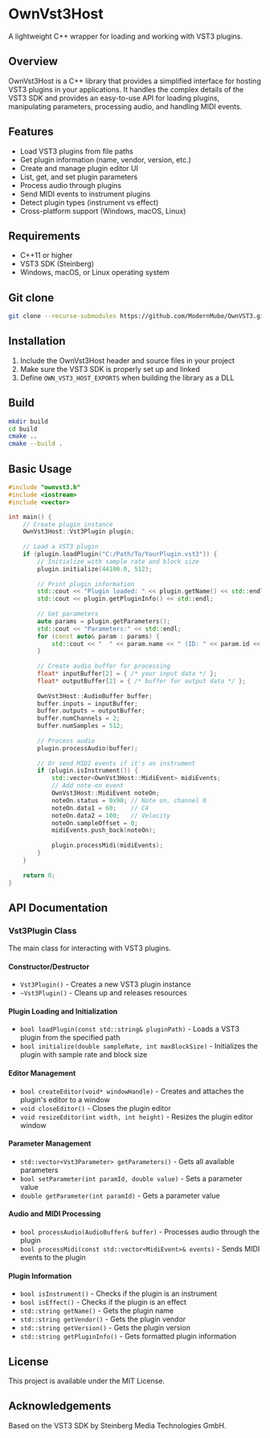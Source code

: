 # OwnVst3Host

A lightweight C++ wrapper for loading and working with VST3 plugins.

## Overview

OwnVst3Host is a C++ library that provides a simplified interface for hosting VST3 plugins in your applications. It handles the complex details of the VST3 SDK and provides an easy-to-use API for loading plugins, manipulating parameters, processing audio, and handling MIDI events.

## Features

- Load VST3 plugins from file paths
- Get plugin information (name, vendor, version, etc.)
- Create and manage plugin editor UI
- List, get, and set plugin parameters
- Process audio through plugins
- Send MIDI events to instrument plugins
- Detect plugin types (instrument vs effect)
- Cross-platform support (Windows, macOS, Linux)

## Requirements

- C++11 or higher
- VST3 SDK (Steinberg)
- Windows, macOS, or Linux operating system

## Git clone

```bash
git clone --recurse-submodules https://github.com/ModernMube/OwnVST3.git
```

## Installation

1. Include the OwnVst3Host header and source files in your project
2. Make sure the VST3 SDK is properly set up and linked
3. Define `OWN_VST3_HOST_EXPORTS` when building the library as a DLL

## Build

```bash
mkdir build
cd build
cmake ..
cmake --build .
```

## Basic Usage

```cpp
#include "ownvst3.h"
#include <iostream>
#include <vector>

int main() {
    // Create plugin instance
    OwnVst3Host::Vst3Plugin plugin;
    
    // Load a VST3 plugin
    if (plugin.loadPlugin("C:/Path/To/YourPlugin.vst3")) {
        // Initialize with sample rate and block size
        plugin.initialize(44100.0, 512);
        
        // Print plugin information
        std::cout << "Plugin loaded: " << plugin.getName() << std::endl;
        std::cout << plugin.getPluginInfo() << std::endl;
        
        // Get parameters
        auto params = plugin.getParameters();
        std::cout << "Parameters:" << std::endl;
        for (const auto& param : params) {
            std::cout << "  " << param.name << " (ID: " << param.id << ")" << std::endl;
        }
        
        // Create audio buffer for processing
        float* inputBuffer[2] = { /* your input data */ };
        float* outputBuffer[2] = { /* buffer for output data */ };
        
        OwnVst3Host::AudioBuffer buffer;
        buffer.inputs = inputBuffer;
        buffer.outputs = outputBuffer;
        buffer.numChannels = 2;
        buffer.numSamples = 512;
        
        // Process audio
        plugin.processAudio(buffer);
        
        // Or send MIDI events if it's an instrument
        if (plugin.isInstrument()) {
            std::vector<OwnVst3Host::MidiEvent> midiEvents;
            // Add note-on event
            OwnVst3Host::MidiEvent noteOn;
            noteOn.status = 0x90; // Note on, channel 0
            noteOn.data1 = 60;    // C4
            noteOn.data2 = 100;   // Velocity
            noteOn.sampleOffset = 0;
            midiEvents.push_back(noteOn);
            
            plugin.processMidi(midiEvents);
        }
    }
    
    return 0;
}
```

## API Documentation

### Vst3Plugin Class

The main class for interacting with VST3 plugins.

#### Constructor/Destructor
- `Vst3Plugin()` - Creates a new VST3 plugin instance
- `~Vst3Plugin()` - Cleans up and releases resources

#### Plugin Loading and Initialization
- `bool loadPlugin(const std::string& pluginPath)` - Loads a VST3 plugin from the specified path
- `bool initialize(double sampleRate, int maxBlockSize)` - Initializes the plugin with sample rate and block size

#### Editor Management
- `bool createEditor(void* windowHandle)` - Creates and attaches the plugin's editor to a window
- `void closeEditor()` - Closes the plugin editor
- `void resizeEditor(int width, int height)` - Resizes the plugin editor window

#### Parameter Management
- `std::vector<Vst3Parameter> getParameters()` - Gets all available parameters
- `bool setParameter(int paramId, double value)` - Sets a parameter value
- `double getParameter(int paramId)` - Gets a parameter value

#### Audio and MIDI Processing
- `bool processAudio(AudioBuffer& buffer)` - Processes audio through the plugin
- `bool processMidi(const std::vector<MidiEvent>& events)` - Sends MIDI events to the plugin

#### Plugin Information
- `bool isInstrument()` - Checks if the plugin is an instrument
- `bool isEffect()` - Checks if the plugin is an effect
- `std::string getName()` - Gets the plugin name
- `std::string getVendor()` - Gets the plugin vendor
- `std::string getVersion()` - Gets the plugin version
- `std::string getPluginInfo()` - Gets formatted plugin information

## License

This project is available under the MIT License.

## Acknowledgements

Based on the VST3 SDK by Steinberg Media Technologies GmbH.
